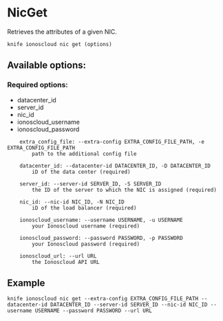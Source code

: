 # NicGet

Retrieves the attributes of a given NIC.

```text
knife ionoscloud nic get (options)
```

## Available options:

### Required options:

* datacenter\_id
* server\_id
* nic\_id
* ionoscloud\_username
* ionoscloud\_password

```text
    extra_config_file: --extra-config EXTRA_CONFIG_FILE_PATH, -e EXTRA_CONFIG_FILE_PATH
        path to the additional config file

    datacenter_id: --datacenter-id DATACENTER_ID, -D DATACENTER_ID
        iD of the data center (required)

    server_id: --server-id SERVER_ID, -S SERVER_ID
        the ID of the server to which the NIC is assigned (required)

    nic_id: --nic-id NIC_ID, -N NIC_ID
        iD of the load balancer (required)

    ionoscloud_username: --username USERNAME, -u USERNAME
        your Ionoscloud username (required)

    ionoscloud_password: --password PASSWORD, -p PASSWORD
        your Ionoscloud password (required)

    ionoscloud_url: --url URL
        the Ionoscloud API URL

```
## Example

```text
knife ionoscloud nic get --extra-config EXTRA_CONFIG_FILE_PATH --datacenter-id DATACENTER_ID --server-id SERVER_ID --nic-id NIC_ID --username USERNAME --password PASSWORD --url URL
```
